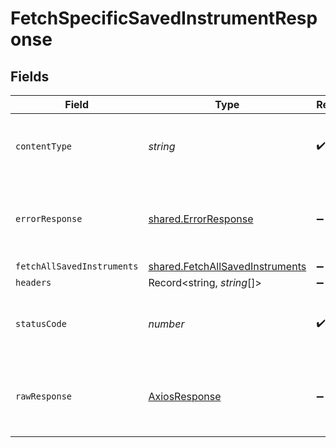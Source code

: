 # FetchSpecificSavedInstrumentResponse


## Fields

| Field                                                                                     | Type                                                                                      | Required                                                                                  | Description                                                                               |
| ----------------------------------------------------------------------------------------- | ----------------------------------------------------------------------------------------- | ----------------------------------------------------------------------------------------- | ----------------------------------------------------------------------------------------- |
| `contentType`                                                                             | *string*                                                                                  | :heavy_check_mark:                                                                        | HTTP response content type for this operation                                             |
| `errorResponse`                                                                           | [shared.ErrorResponse](../../../sdk/models/shared/errorresponse.md)                       | :heavy_minus_sign:                                                                        | Any bad or invalid request will lead to following error object                            |
| `fetchAllSavedInstruments`                                                                | [shared.FetchAllSavedInstruments](../../../sdk/models/shared/fetchallsavedinstruments.md) | :heavy_minus_sign:                                                                        | OK                                                                                        |
| `headers`                                                                                 | Record<string, *string*[]>                                                                | :heavy_minus_sign:                                                                        | N/A                                                                                       |
| `statusCode`                                                                              | *number*                                                                                  | :heavy_check_mark:                                                                        | HTTP response status code for this operation                                              |
| `rawResponse`                                                                             | [AxiosResponse](https://axios-http.com/docs/res_schema)                                   | :heavy_minus_sign:                                                                        | Raw HTTP response; suitable for custom response parsing                                   |